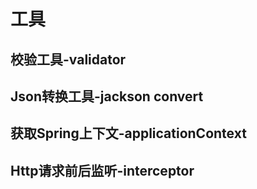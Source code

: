 # 工具

## 校验工具-validator

## Json转换工具-jackson convert

## 获取Spring上下文-applicationContext

## Http请求前后监听-interceptor

